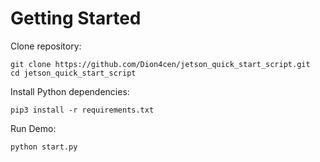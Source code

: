 # Getting Started
Clone repository:

```shell
git clone https://github.com/Dion4cen/jetson_quick_start_script.git
cd jetson_quick_start_script
```

Install Python dependencies:

```shell
pip3 install -r requirements.txt
```

Run Demo:

```
python start.py
```
